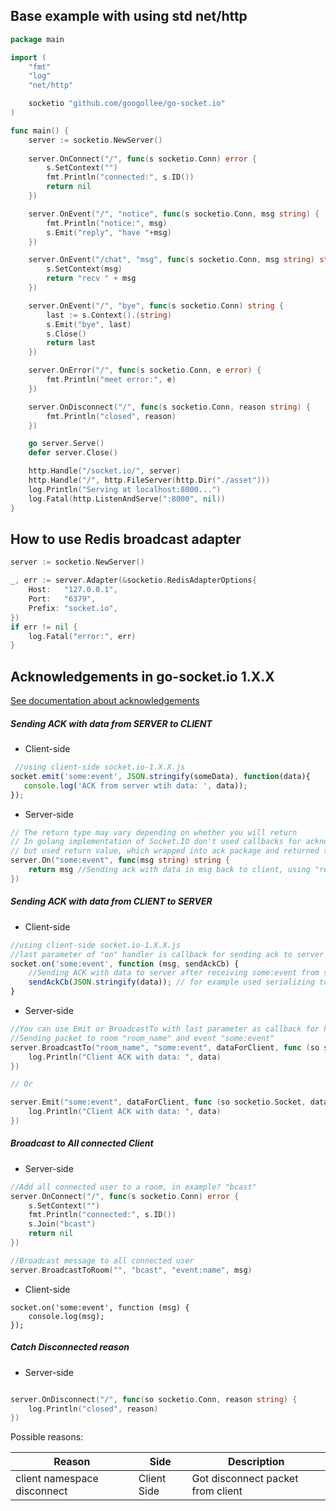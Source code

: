 ## Base example with using std net/http

```go
package main

import (
	"fmt"
	"log"
	"net/http"

	socketio "github.com/googollee/go-socket.io"
)

func main() {
	server := socketio.NewServer()
	
	server.OnConnect("/", func(s socketio.Conn) error {
		s.SetContext("")
		fmt.Println("connected:", s.ID())
		return nil
	})

	server.OnEvent("/", "notice", func(s socketio.Conn, msg string) {
		fmt.Println("notice:", msg)
		s.Emit("reply", "have "+msg)
	})

	server.OnEvent("/chat", "msg", func(s socketio.Conn, msg string) string {
		s.SetContext(msg)
		return "recv " + msg
	})

	server.OnEvent("/", "bye", func(s socketio.Conn) string {
		last := s.Context().(string)
		s.Emit("bye", last)
		s.Close()
		return last
	})

	server.OnError("/", func(s socketio.Conn, e error) {
		fmt.Println("meet error:", e)
	})

	server.OnDisconnect("/", func(s socketio.Conn, reason string) {
		fmt.Println("closed", reason)
	})

	go server.Serve()
	defer server.Close()

	http.Handle("/socket.io/", server)
	http.Handle("/", http.FileServer(http.Dir("./asset")))
	log.Println("Serving at localhost:8000...")
	log.Fatal(http.ListenAndServe(":8000", nil))
}
```


## How to use Redis broadcast adapter
```go
server := socketio.NewServer()

_, err := server.Adapter(&socketio.RedisAdapterOptions{
    Host:   "127.0.0.1",
    Port:   "6379",
    Prefix: "socket.io",
})
if err != nil {
    log.Fatal("error:", err)
}
```

## Acknowledgements in go-socket.io 1.X.X

[See documentation about acknowledgements](https://socket.io/docs/v4/emitting-events/#acknowledgements)

##### Sending ACK with data from SERVER to CLIENT

* Client-side

```javascript
 //using client-side socket.io-1.X.X.js
socket.emit('some:event', JSON.stringify(someData), function(data){
   console.log('ACK from server wtih data: ', data));
});
```

* Server-side

```go
// The return type may vary depending on whether you will return
// In golang implementation of Socket.IO don't used callbacks for acknowledgement,
// but used return value, which wrapped into ack package and returned to the client's callback in JavaScript
server.On("some:event", func(msg string) string {
	return msg //Sending ack with data in msg back to client, using "return statement"
})
```

##### Sending ACK with data from CLIENT to SERVER

* Client-side

```javascript
//using client-side socket.io-1.X.X.js
//last parameter of "on" handler is callback for sending ack to server with data or without data
socket.on('some:event', function (msg, sendAckCb) {
    //Sending ACK with data to server after receiving some:event from server
    sendAckCb(JSON.stringify(data)); // for example used serializing to JSON
}
```

* Server-side

```go
//You can use Emit or BroadcastTo with last parameter as callback for handling ack from client
//Sending packet to room "room_name" and event "some:event"
server.BroadcastTo("room_name", "some:event", dataForClient, func (so socketio.Socket, data string) {
	log.Println("Client ACK with data: ", data)
})

// Or

server.Emit("some:event", dataForClient, func (so socketio.Socket, data string) {
	log.Println("Client ACK with data: ", data)
})
```

##### Broadcast to All connected Client
* Server-side

```go
//Add all connected user to a room, in example? "bcast"
server.OnConnect("/", func(s socketio.Conn) error {
	s.SetContext("")
	fmt.Println("connected:", s.ID())
	s.Join("bcast")
	return nil
})

//Broadcast message to all connected user
server.BroadcastToRoom("", "bcast", "event:name", msg)
```
* Client-side
```
socket.on('some:event', function (msg) {
	console.log(msg);
});
```


##### Catch Disconnected reason

* Server-side

```go

server.OnDisconnect("/", func(so socketio.Conn, reason string) {
  	log.Println("closed", reason)
})
```

Possible reasons:


| Reason | Side | Description |
|------------|-------------|------------|
| client namespace disconnect | Client Side | Got disconnect packet from client |
